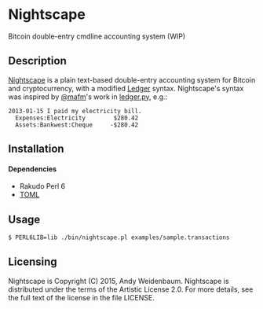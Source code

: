 Nightscape
==========

Bitcoin double-entry cmdline accounting system (WIP)


Description
-----------

[Nightscape](https://nightscape.com) is a plain text-based
double-entry accounting system for Bitcoin and cryptocurrency, with
a modified [Ledger](http://ledger-cli.org) syntax. Nightscape's
syntax was inspired by [@mafm](https://github.com/mafm)'s work in
[ledger.py](https://github.com/mafm/ledger.py), e.g.:

```transactions
2013-01-15 I paid my electricity bill.
  Expenses:Electricity        $280.42
  Assets:Bankwest:Cheque     -$280.42
```


Installation
------------

#### Dependencies

- Rakudo Perl 6
- [TOML](https://github.com/Mouq/toml-pm6)


Usage
-----

```bash
$ PERL6LIB=lib ./bin/nightscape.pl examples/sample.transactions
```


Licensing
---------

Nightscape is Copyright (C) 2015, Andy Weidenbaum. Nightscape is
distributed under the terms of the Artistic License 2.0. For more details,
see the full text of the license in the file LICENSE.
